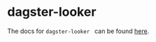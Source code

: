 # dagster-looker

The docs for `dagster-looker ` can be found
[here](https://docs.dagster.io/_apidocs/libraries/dagster-looker).
